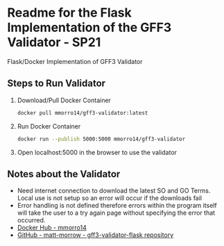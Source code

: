 # Readme for the Flask Implementation of the GFF3 Validator - SP21

Flask/Docker Implementation of GFF3 Validator

## Steps to Run Validator

1. Download/Pull Docker Container

    ```bash
    docker pull mmorro14/gff3-validator:latest
    ```

2. Run Docker Container

    ```bash
    docker run --publish 5000:5000 mmorro14/gff3-validator
    ```

3. Open localhost:5000 in the browser to use the validator

## Notes about the Validator

- Need internet connection to download the latest SO and GO Terms. Local use is not setup so an error will occur if the downloads fail
- Error handling is not defined therefore errors within the program itself will take the user to a try again page without specifying the error that occurred.
- [Docker Hub - mmorro14](https://hub.docker.com/r/mmorro14/gff3-validator)
- [GitHub - matt-morrow - gff3-validator-flask repository](https://github.com/matt-morrow/gff3-validator-sp21-final-flask)

